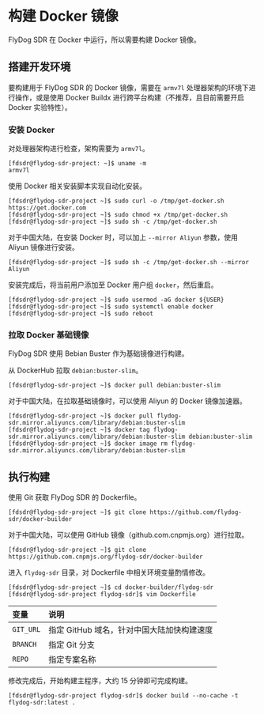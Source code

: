 # 构建 Docker 镜像

FlyDog SDR 在 Docker 中运行，所以需要构建 Docker 镜像。

## 搭建开发环境

要构建用于 FlyDog SDR 的 Docker 镜像，需要在 `armv7l` 处理器架构的环境下进行操作，或是使用 Docker Buildx 进行跨平台构建（不推荐，且目前需要开启 Docker 实验特性）。

### 安装 Docker

对处理器架构进行检查，架构需要为 `armv7l`。

```
[fdsdr@flydog-sdr-project: ~]$ uname -m
armv7l
```

使用 Docker 相关安装脚本实现自动化安装。

```
[fdsdr@flydog-sdr-project ~]$ sudo curl -o /tmp/get-docker.sh https://get.docker.com
[fdsdr@flydog-sdr-project ~]$ sudo chmod +x /tmp/get-docker.sh
[fdsdr@flydog-sdr-project ~]$ sudo sh -c /tmp/get-docker.sh
```

对于中国大陆，在安装 Docker 时，可以加上 `--mirror Aliyun` 参数，使用 Aliyun 镜像进行安装。

```
[fdsdr@flydog-sdr-project ~]$ sudo sh -c /tmp/get-docker.sh --mirror Aliyun
```

安装完成后，将当前用户添加至 Docker 用户组 `docker`，然后重启。

```
[fdsdr@flydog-sdr-project ~]$ sudo usermod -aG docker ${USER}
[fdsdr@flydog-sdr-project ~]$ sudo systemctl enable docker
[fdsdr@flydog-sdr-project ~]$ sudo reboot
```

### 拉取 Docker 基础镜像

FlyDog SDR 使用 Bebian Buster 作为基础镜像进行构建。

从 DockerHub 拉取 `debian:buster-slim`。

```
[fdsdr@flydog-sdr-project ~]$ docker pull debian:buster-slim
```

对于中国大陆，在拉取基础镜像时，可以使用 Aliyun 的 Docker 镜像加速器。

```
[fdsdr@flydog-sdr-project ~]$ docker pull flydog-sdr.mirror.aliyuncs.com/library/debian:buster-slim
[fdsdr@flydog-sdr-project ~]$ docker tag flydog-sdr.mirror.aliyuncs.com/library/debian:buster-slim debian:buster-slim
[fdsdr@flydog-sdr-project ~]$ docker image rm flydog-sdr.mirror.aliyuncs.com/library/debian:buster-slim
```

## 执行构建

使用 Git 获取 FlyDog SDR 的 Dockerfile。

```
[fdsdr@flydog-sdr-project ~]$ git clone https://github.com/flydog-sdr/docker-builder
```

对于中国大陆，可以使用 GitHub 镜像（github.com.cnpmjs.org）进行拉取。

```
[fdsdr@flydog-sdr-project ~]$ git clone https://github.com.cnpmjs.org/flydog-sdr/docker-builder
```

进入 `flydog-sdr` 目录，对 Dockerfile 中相关环境变量酌情修改。

```
[fdsdr@flydog-sdr-project ~]$ cd docker-builder/flydog-sdr
[fdsdr@flydog-sdr-project flydog-sdr]$ vim Dockerfile
```

| 变量 | 说明 |
| :--- | :--- |
| `GIT_URL` | 指定 GitHub 域名，针对中国大陆加快构建速度 |
| `BRANCH` | 指定 Git 分支 |
| `REPO` | 指定专案名称 |

修改完成后，开始构建主程序，大约 15 分钟即可完成构建。

```
[fdsdr@flydog-sdr-project flydog-sdr]$ docker build --no-cache -t flydog-sdr:latest .
```
